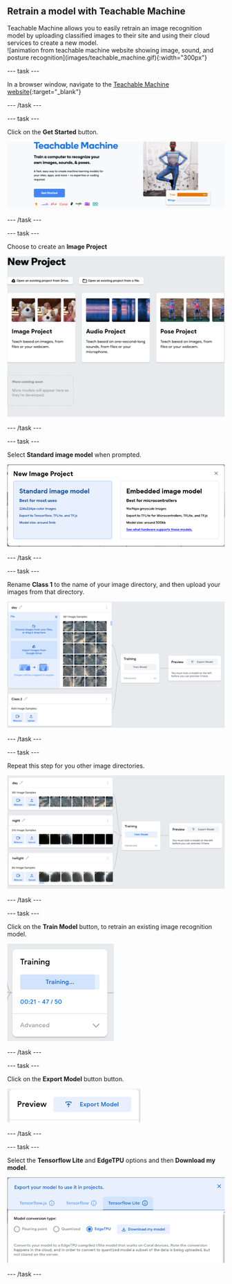 ## Retrain a model with Teachable Machine

<div style="display: flex; flex-wrap: wrap">
<div style="flex-basis: 200px; flex-grow: 1; margin-right: 15px;">
Teachable Machine allows you to easily retrain an image recognition model by uploading classified images to their site and using their cloud services to create a new model.
</div>
<div>
![animation from teachable machine website showing image, sound, and posture recognition](images/teachable_machine.gif){:width="300px"}
</div>
</div>

--- task ---

In a browser window, navigate to the [Teachable Machine website](https://teachablemachine.withgoogle.com/){:target="_blank"}

--- /task ---

--- task ---

Click on the **Get Started** button.

![teachable machine website with the get started button shown](images/teachable_machine_start.png)

--- /task ---

--- task ---

Choose to create an **Image Project**

![teachable machine website with the three model types shown, image project is on the far left](images/teachable_machine_image.png)

--- /task ---

--- task ---

Select **Standard image model** when prompted.

![teachable machine site with options for standard image model and embedded image model shown](images/teachable_machine_computer_type.png)

--- /task ---

--- task ---

Rename **Class 1** to the name of your image directory, and then upload your images from that directory.

![teachable machine site with images uploaded for the Day class](images/teachable_machine_uploade_images.png)

--- /task ---

--- task ---

Repeat this step for you other image directories.

![teachable machine site with three classes of images loaded](images/teachable_machine_3_classes.png)

--- /task ---

--- task ---

Click on the **Train Model** button, to retrain an existing image recognition model.

![teachable machine site with the training process shown](images/teachable_machine_training.png)

--- /task ---

--- task ---

Click on the **Export Model** button button.

![teachable machine site with the export model button shown](images/teachable_machine_export_model.png)

--- /task ---

--- task ---

Select the **Tensorflow Lite** and **EdgeTPU** options and then **Download my model**.

![teachable machine site with the options shown for downloading a model](images/teachable_machine_export_model_options.png)

--- /task ---